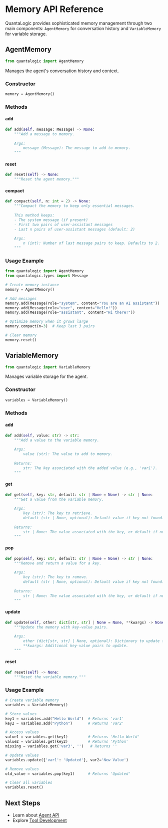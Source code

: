 # Memory API Reference

QuantaLogic provides sophisticated memory management through two main components: `AgentMemory` for conversation history and `VariableMemory` for variable storage.

## AgentMemory

```python
from quantalogic import AgentMemory
```

Manages the agent's conversation history and context.

### Constructor

```python
memory = AgentMemory()
```

### Methods

#### add
```python
def add(self, message: Message) -> None:
    """Add a message to memory.
    
    Args:
        message (Message): The message to add to memory.
    """
```

#### reset
```python
def reset(self) -> None:
    """Reset the agent memory."""
```

#### compact
```python
def compact(self, n: int = 2) -> None:
    """Compact the memory to keep only essential messages.
    
    This method keeps:
    - The system message (if present)
    - First two pairs of user-assistant messages
    - Last n pairs of user-assistant messages (default: 2)
    
    Args:
        n (int): Number of last message pairs to keep. Defaults to 2.
    """
```

### Usage Example

```python
from quantalogic import AgentMemory
from quantalogic.types import Message

# Create memory instance
memory = AgentMemory()

# Add messages
memory.add(Message(role="system", content="You are an AI assistant"))
memory.add(Message(role="user", content="Hello!"))
memory.add(Message(role="assistant", content="Hi there!"))

# Optimize memory when it grows large
memory.compact(n=3)  # Keep last 3 pairs

# Clear memory
memory.reset()
```

## VariableMemory

```python
from quantalogic import VariableMemory
```

Manages variable storage for the agent.

### Constructor

```python
variables = VariableMemory()
```

### Methods

#### add
```python
def add(self, value: str) -> str:
    """Add a value to the variable memory.
    
    Args:
        value (str): The value to add to memory.
        
    Returns:
        str: The key associated with the added value (e.g., 'var1').
    """
```

#### get
```python
def get(self, key: str, default: str | None = None) -> str | None:
    """Get a value from the variable memory.
    
    Args:
        key (str): The key to retrieve.
        default (str | None, optional): Default value if key not found.
        
    Returns:
        str | None: The value associated with the key, or default if not found.
    """
```

#### pop
```python
def pop(self, key: str, default: str | None = None) -> str | None:
    """Remove and return a value for a key.
    
    Args:
        key (str): The key to remove.
        default (str | None, optional): Default value if key not found.
        
    Returns:
        str | None: The value associated with the key, or default if not found.
    """
```

#### update
```python
def update(self, other: dict[str, str] | None = None, **kwargs) -> None:
    """Update the memory with key-value pairs.
    
    Args:
        other (dict[str, str] | None, optional): Dictionary to update from.
        **kwargs: Additional key-value pairs to update.
    """
```

#### reset
```python
def reset(self) -> None:
    """Reset the variable memory."""
```

### Usage Example

```python
# Create variable memory
variables = VariableMemory()

# Store values
key1 = variables.add("Hello World")  # Returns 'var1'
key2 = variables.add("Python")       # Returns 'var2'

# Access values
value1 = variables.get(key1)         # Returns 'Hello World'
value2 = variables.get(key2)         # Returns 'Python'
missing = variables.get('var3', '')   # Returns ''

# Update values
variables.update({'var1': 'Updated'}, var2='New Value')

# Remove values
old_value = variables.pop(key1)      # Returns 'Updated'

# Clear all variables
variables.reset()
```

## Next Steps

- Learn about [Agent API](agent.md)
- Explore [Tool Development](../best-practices/tool-development.md)

